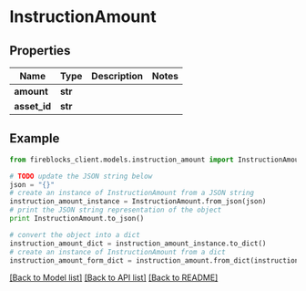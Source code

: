 # InstructionAmount


## Properties

Name | Type | Description | Notes
------------ | ------------- | ------------- | -------------
**amount** | **str** |  | 
**asset_id** | **str** |  | 

## Example

```python
from fireblocks_client.models.instruction_amount import InstructionAmount

# TODO update the JSON string below
json = "{}"
# create an instance of InstructionAmount from a JSON string
instruction_amount_instance = InstructionAmount.from_json(json)
# print the JSON string representation of the object
print InstructionAmount.to_json()

# convert the object into a dict
instruction_amount_dict = instruction_amount_instance.to_dict()
# create an instance of InstructionAmount from a dict
instruction_amount_form_dict = instruction_amount.from_dict(instruction_amount_dict)
```
[[Back to Model list]](../README.md#documentation-for-models) [[Back to API list]](../README.md#documentation-for-api-endpoints) [[Back to README]](../README.md)


